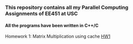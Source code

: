 ### This repository contains all my Parallel Computing Assignments of EE451 at USC
#### All the programs have been written in C++/C
 
Homework 1: Matrix Multiplication using cache [HW1](https://github.com/anandravi24/Parallel-Computing/blob/master/HW2)
